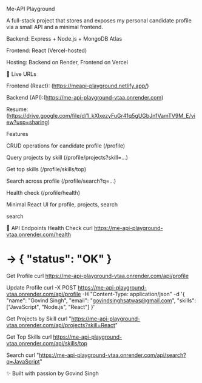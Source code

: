 Me-API Playground 

A full-stack project that stores and exposes my personal candidate profile via a small API and a minimal frontend.

Backend: Express + Node.js + MongoDB Atlas

Frontend: React (Vercel-hosted)

Hosting: Backend on Render, Frontend on Vercel

🔗 Live URLs

Frontend (React): (https://meapi-playground.netlify.app/)

Backend (API):(https://me-api-playground-vtaa.onrender.com)

Resume: (https://drive.google.com/file/d/1_kXlxezyFuGr41q5gUGbJn1VamTV9M_E/view?usp=sharing)

Features

CRUD operations for candidate profile (/profile)

Query projects by skill (/profile/projects?skill=...)

Get top skills (/profile/skills/top)

Search across profile (/profile/search?q=...)

Health check (/profile/health)

Minimal React UI for profile, projects, search

search

📡 API Endpoints
Health Check
curl https://me-api-playground-vtaa.onrender.com/health
# → { "status": "OK" }

Get Profile
curl https://me-api-playground-vtaa.onrender.com/api/profile

Update Profile
curl -X POST https://me-api-playground-vtaa.onrender.com/api/profile
  -H "Content-Type: application/json"
  -d '{ "name": "Govind Singh", "email": "govindsinghsatwas@gmail.com", 
  "skills": ["JavaScript", "Node.js", "React"] }'

Get Projects by Skill
curl "https://me-api-playground-vtaa.onrender.com/api/projects?skill=React"

Get Top Skills
curl https://me-api-playground-vtaa.onrender.com/api/skills/top

Search
curl "https://me-api-playground-vtaa.onrender.com/api/search?q=JavaScript"

✨ Built with passion by Govind Singh
